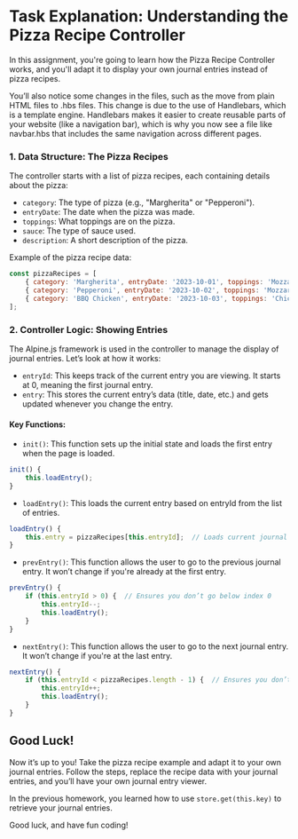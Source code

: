 # Task Explanation: Understanding the Pizza Recipe Controller
In this assignment, you're going to learn how the Pizza Recipe Controller works, and you'll adapt it to display your own journal entries instead of pizza recipes.

You’ll also notice some changes in the files, such as the move from plain HTML files to .hbs files. This change is due to the use of Handlebars, which is a template engine. Handlebars makes it easier to create reusable parts of your website (like a navigation bar), which is why you now see a file like navbar.hbs that includes the same navigation across different pages.

### 1. Data Structure: The Pizza Recipes
The controller starts with a list of pizza recipes, each containing details about the pizza:

* `category`: The type of pizza (e.g., "Margherita" or "Pepperoni").
* `entryDate`: The date when the pizza was made.
* `toppings`: What toppings are on the pizza.
* `sauce`: The type of sauce used.
* `description`: A short description of the pizza.

Example of the pizza recipe data:
```javascript
const pizzaRecipes = [
    { category: 'Margherita', entryDate: '2023-10-01', toppings: 'Mozzarella, Basil', sauce: 'Tomato', description: 'Classic Margherita pizza' },
    { category: 'Pepperoni', entryDate: '2023-10-02', toppings: 'Mozzarella, Pepperoni', sauce: 'Tomato', description: 'Pepperoni pizza with tomato sauce' },
    { category: 'BBQ Chicken', entryDate: '2023-10-03', toppings: 'Chicken, Red Onions, Cilantro', sauce: 'BBQ', description: 'BBQ Chicken pizza with red onions and cilantro' }
];
```

### 2. Controller Logic: Showing Entries
The Alpine.js framework is used in the controller to manage the display of journal entries. Let’s look at how it works:

* `entryId`: This keeps track of the current entry you are viewing. It starts at 0, meaning the first journal entry.
* `entry`: This stores the current entry’s data (title, date, etc.) and gets updated whenever you change the entry.

#### Key Functions:
* `init()`: This function sets up the initial state and loads the first entry when the page is loaded.

```javascript
init() {
    this.loadEntry();
}
```

* `loadEntry()`: This loads the current entry based on entryId from the list of entries.
```javascript
loadEntry() {
    this.entry = pizzaRecipes[this.entryId];  // Loads current journal entry
}

```

* `prevEntry()`: This function allows the user to go to the previous journal entry. It won’t change if you're already at the first entry.
```javascript
prevEntry() {
    if (this.entryId > 0) {  // Ensures you don’t go below index 0
        this.entryId--;
        this.loadEntry();
    }
}
```

* `nextEntry()`: This function allows the user to go to the next journal entry. It won’t change if you're at the last entry.
```javascript
nextEntry() {
    if (this.entryId < pizzaRecipes.length - 1) {  // Ensures you don’t go past the last entry
        this.entryId++;
        this.loadEntry();
    }
}
```


## Good Luck!
Now it’s up to you! Take the pizza recipe example and adapt it to your own journal entries. Follow the steps, replace the recipe data with your journal entries, and you’ll have your own journal entry viewer.

In the previous homework, you learned how to use `store.get(this.key)` to retrieve your journal entries.

Good luck, and have fun coding!
